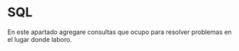 # SQL
En este apartado agregare consultas que ocupo para resolver problemas en el lugar donde laboro.
